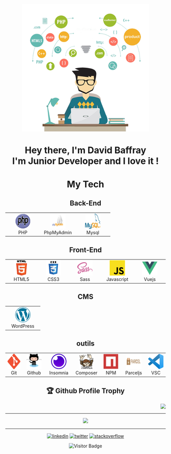 <div id="header" align="center">
  <img width="400" src="./img/pngwing.com.png">
  <br>
  <h1 align="center">Hey there, I'm David Baffray <br> I'm Junior Developer and I love it !</h1>
</div>

<div id="section" align="center">
  <h1 align="center">My Tech</h1>
  <h2 align="center">Back-End</h2>
  <table>
    <tr>
      <td align="center" width="96">
        <a href="#David-BAFFRAY-Back-End">
          <img src="./img/php-logo.svg" width="48" height="48" alt="Php"/>
        </a>
        <br>PHP
      </td>
      <td align="center" width="96">
        <a href="#David-BAFFRAY-Back-End">
          <img src="./img/phpmyadmin.svg" width="48" height="48" alt="PhpMyAdmin"/>
        </a>
        <br>PhpMyAdmin
      </td>
      <td align="center" width="96">
        <a href="#David-BAFFRAY-Back-End">
          <img src="./img/mysql.svg" width="48" height="48" alt="Mysql"/>
        </a>
        <br>Mysql
      </td>
    </tr>
  </table>
  <h2 align="center">Front-End</h2>
    <table>
     <tr>
      <td align="center" width="96">
        <a href="#David-BAFFRAY-Front-End">
          <img src="./img/html5.svg" width="48" height="48" alt="HTML"/>
        </a>
        <br>HTML5
      </td>
      <td align="center" width="96">
        <a href="#David-BAFFRAY-Front-End">
          <img src="./img/css3.svg" width="48" height="48" alt="CSS"/>
        </a>
        <br>CSS3
      </td>
      <td align="center" width="96">
        <a href="#David-BAFFRAY-Front-End">
          <img src="./img/sass.svg" width="48" height="48" alt="Sass"/>
        </a>
        <br>Sass
      </td>
      <td align="center" width="96">
        <a href="#David-BAFFRAY-Front-End" >
          <img src="./img/javascript.svg" width="48" height="48" alt="Javascript"/>
        </a>
        <br>Javascript
      </td>
      <td align="center" width="96">
        <a href="#David-BAFFRAY-Front-End">
          <img src="./img/vuejs.svg" width="48" height="48" alt="Vuejs"/>
        </a>
        <br>Vuejs
      </td>
    </tr>
  </table>
  <h2 align="center">CMS</h2>
    <table>
      <tr>
        <td align="center" width="96">
          <a href="#David-BAFFRAY-CMS">
            <img src="./img/wordpress.svg" width="48" height="48" alt="WordPress"/>
          </a>
          <br>WordPress
        </td>
      </tr>
    </table>
 <h2 align="center">outils</h2>
  <table>
    <tr>
        <td align="center" width="96">
          <a href="#David-BAFFRAY-outils">
            <img src="./img/Git-Icon.png" width="48" height="48" alt="Git"/>
          </a>
        <br>Git
        </td>
      <td align="center" width="96">
        <a href="#David-BAFFRAY-outils">
          <img src="./img/github-logo.com.svg" width="48" height="48" alt="Github"/>
        </a>
        <br>Github
      </td>
      <td align="center" width="96">
        <a href="#David-BAFFRAY-outils">
          <img src="./img/insomnia.svg" width="48" height="48" alt="Insomnia"/>
        </a>
        <br>Insomnia
      </td>
      <td align="center" width="96">
        <a href="#David-BAFFRAY-outils">
          <img src="./img/logo-composer.png" width="48" height="48" alt="Composer"/>
        </a>
        <br>Composer
      </td>
      <td align="center" width="96">
        <a href="#David-BAFFRAY-outils">
          <img src="./img/npm-icon.svg" width="48" height="48" alt="NPM"/>
        </a>
        <br>NPM
      </td>
      <td align="center" width="96">
        <a href="#David-BAFFRAY-Front-End">
          <img src="./img/parceljs.svg" width="48" height="48" alt="Parceljs"/>
        </a>
        <br>Parceljs
      </td>
      <td align="center" width="96">
        <a href="#David-BAFFRAY-outils">
          <img src="./img/visual-studio-code.svg" width="48" height="48" alt="Visual Studio Code"/>
        </a>
        <br>VSC
      </td>
    </tr>
  </table>
</div>
<h2 align="center">🏆 Github Profile Trophy</h2>
<div align="right">
  <img width="790" align="center" src="https://github-profile-trophy.vercel.app/?username=David-BAFFRAY&column=8&theme=gruvbox&no-frame=true"/>
</div>

---

<div id="section">
  <div align="center">
    <img width=500 src="https://github-readme-stats.vercel.app/api?username=David-BAFFRAY&theme=codeSTACKr&count_private=true&show_icons=true&include_all_commits=true"/>
  </div>
</div>

---

<div align="center">
  <a href="https://www.linkedin.com/in/david-baffray"><img width="50" src="https://img.icons8.com/color/96/000000/linkedin.png" alt="linkedin"/></a>
  <a href="https://twitter.com/Np_Ng67"><img width="50" src="https://img.icons8.com/color/96/000000/twitter-squared.png" alt="twitter"/></a>
  <a href="https://stackoverflow.com/users/4027349/david-baffray"><img width="50" src="https://img.icons8.com/color/96/000000/stackoverflow.png" alt="stackoverflow"/></a>
</div>
<div align="center">
  
  ![Visitor Badge](https://visitor-badge.laobi.icu/badge?page_id=David-BAFFRAY.David-BAFFRAY)
  
</div>
<!--
**David-BAFFRAY/David-BAFFRAY** is a ✨ _special_ ✨ repository because its `README.md` (this file) appears on your GitHub profile.

Here are some ideas to get you started:

- 🔭 I’m currently working on ...
- 🌱 I’m currently learning ...
- 👯 I’m looking to collaborate on ...
- 🤔 I’m looking for help with ...
- 💬 Ask me about ...
- 📫 How to reach me: ...
- 😄 Pronouns: ...
- ⚡ Fun fact: ...
-->

